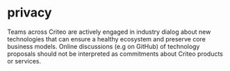 # privacy

Teams across Criteo are actively engaged in industry dialog about new technologies that can ensure a healthy ecosystem and preserve core business models. Online discussions (e.g on GitHub) of technology proposals should not be interpreted as commitments about Criteo products or services.
